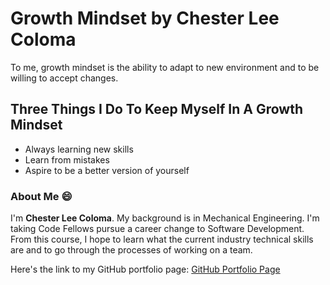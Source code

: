 # Growth Mindset by Chester Lee Coloma
To me, growth mindset is the ability to adapt to new environment and to be willing to accept changes.

## Three Things I Do To Keep Myself In A Growth Mindset
* Always learning new skills
* Learn from mistakes
* Aspire to be a better version of yourself

### About Me :smile:
I'm **Chester Lee Coloma**. My background is in Mechanical Engineering. I'm taking Code Fellows pursue a career change to Software Development. From this course, I hope to learn what the current industry technical skills are and to go through the processes of working on a team.

Here's the link to my GitHub portfolio page:
[GitHub Portfolio Page](https://github.com/cleecoloma)

